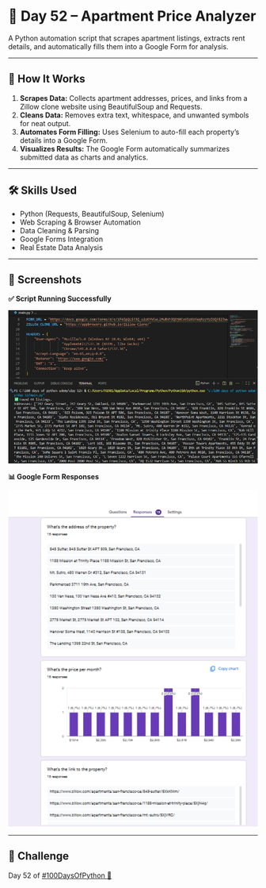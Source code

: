 # 🏡 Day 52 – Apartment Price Analyzer  

A Python automation script that scrapes apartment listings, extracts rent details, and automatically fills them into a Google Form for analysis.  

---

## 🚀 How It Works  
1. **Scrapes Data:** Collects apartment addresses, prices, and links from a Zillow clone website using BeautifulSoup and Requests.  
2. **Cleans Data:** Removes extra text, whitespace, and unwanted symbols for neat output.  
3. **Automates Form Filling:** Uses Selenium to auto-fill each property’s details into a Google Form.  
4. **Visualizes Results:** The Google Form automatically summarizes submitted data as charts and analytics.  

---

## 🛠 Skills Used  
- Python (Requests, BeautifulSoup, Selenium)  
- Web Scraping & Browser Automation  
- Data Cleaning & Parsing  
- Google Forms Integration  
- Real Estate Data Analysis  

---

## 📸 Screenshots  

**✅ Script Running Successfully**  
<p align="center">
  <img src="assets/zillow_script_running.png" alt="Script Running" width="750">
</p>  

**📊 Google Form Responses**  
<p align="center">
  <img src="assets/google_form_responses.png" alt="Google Form Responses" width="750">
</p>  

---

## 📅 Challenge  
Day 52 of [#100DaysOfPython 🐍](https://github.com/chiragdhawan07/100-days-of-python)
